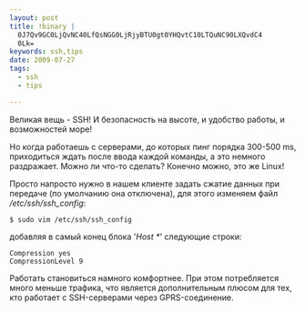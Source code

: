 ```yaml
--- 
layout: post
title: !binary |
  0J7Qv9GC0LjQvNC40LfQsNGG0LjRjyBTU0gt0YHQvtC10LTQuNC90LXQvdC4
  0Lk=
keywords: ssh,tips
date: 2009-07-27
tags:
  - ssh
  - tips

---
```

Великая вещь - SSH! И безопасность на высоте, и удобство работы, и возможностей море!

Но когда работаешь с серверами, до которых пинг порядка 300-500 ms, приходиться ждать после ввода каждой команды, а это немного раздражает. Можно ли что-то сделать? Конечно можно, это же Linux!

Просто напросто нужно в нашем клиенте задать сжатие данных при передаче (по умолчанию она отключена), для этого изменяем файл <em>/etc/ssh/ssh_config</em>:

    $ sudo vim /etc/ssh/ssh_config

добавляя в самый конец блока '<em>Host *</em>' следующие строки:

    Compression yes
    CompressionLevel 9

Работать становиться намного комфортнее. При этом потребляется много меньше трафика, что является дополнительным плюсом для тех, кто работает с SSH-серверами через GPRS-соединение.

